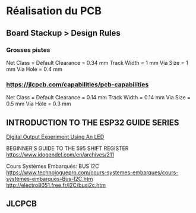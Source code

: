 # Réalisation du PCB

## Board Stackup > Design Rules

### Grosses pistes

Net Class = Default
Clearance = 0.34 mm
Track Width = 1 mm
Via Size = 1 mm
Via Hole = 0.4 mm

### https://jlcpcb.com/capabilities/pcb-capabilities

Net Class = Default
Clearance = 0.14 mm
Track Width = 0.14 mm
Via Size = 0.5 mm
Via Hole = 0.3 mm

## INTRODUCTION TO THE ESP32 GUIDE SERIES

[Digital Output Experiment Using An LED](https://techexplorations.com/guides/esp32/begin/digitalout/)

BEGINNER’S GUIDE TO THE 595 SHIFT REGISTER
https://www.idogendel.com/en/archives/211

Cours Systèmes Embarqués: BUS I2C
https://www.technologuepro.com/cours-systemes-embarques/cours-systemes-embarques-Bus-I2C.htm
http://electro8051.free.fr/I2C/busi2c.htm

## JLCPCB

